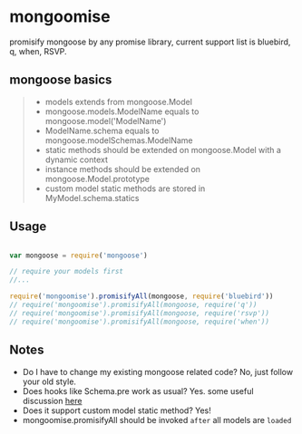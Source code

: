 # mongoomise

promisify mongoose by any promise library, current support list is bluebird, q, when, RSVP.

## mongoose basics

> * models extends from mongoose.Model
> * mongoose.models.ModelName equals to mongoose.model('ModelName')
> * ModelName.schema equals to mongoose.modelSchemas.ModelName
> * static methods should be extended on mongoose.Model with a dynamic context
> * instance methods should be extended on mongoose.Model.prototype
> * custom model static methods are stored in MyModel.schema.statics 

## Usage

```javascript

var mongoose = require('mongoose')

// require your models first
//...

require('mongoomise').promisifyAll(mongoose, require('bluebird'))
// require('mongoomise').promisifyAll(mongoose, require('q'))
// require('mongoomise').promisifyAll(mongoose, require('rsvp'))
// require('mongoomise').promisifyAll(mongoose, require('when'))
 ```
 
## Notes

* Do I have to change my existing  mongoose related code? No, just follow your old style.
* Does hooks like Schema.pre work as usual? Yes. some useful discussion [here](https://github.com/yamadapc/mongoose-bluebird-utils/issues/1)
* Does it support custom model static method? Yes!
* mongoomise.promisifyAll should be invoked `after` all models are `loaded`

